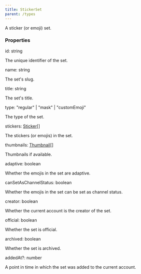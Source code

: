 ```yaml
---
title: StickerSet
parent: /types
---
```


A sticker (or emoji) set.

### Properties

<div class="flex flex-col gap-3"><div><div class="flex gap-2"><div class="font-mono p" id="p_id" data-anchor><span class="font-bold">id</span><span class="opacity-50">:</span> <span>string</span></div></div><div class="pl-3"><div class="no-margin">

The unique identifier of the set.

</div></div></div><div><div class="flex gap-2"><div class="font-mono p" id="p_name" data-anchor><span class="font-bold">name</span><span class="opacity-50">:</span> <span>string</span></div></div><div class="pl-3"><div class="no-margin">

The set's slug.

</div></div></div><div><div class="flex gap-2"><div class="font-mono p" id="p_title" data-anchor><span class="font-bold">title</span><span class="opacity-50">:</span> <span>string</span></div></div><div class="pl-3"><div class="no-margin">

The set's title.

</div></div></div><div><div class="flex gap-2"><div class="font-mono p" id="p_type" data-anchor><span class="font-bold">type</span><span class="opacity-50">:</span> <span>&quot;regular&quot;</span> <span class="opacity-50">|</span> <span>&quot;mask&quot;</span> <span class="opacity-50">|</span> <span>&quot;customEmoji&quot;</span></div></div><div class="pl-3"><div class="no-margin">

The type of the set.

</div></div></div><div><div class="flex gap-2"><div class="font-mono p" id="p_stickers" data-anchor><span class="font-bold">stickers</span><span class="opacity-50">:</span> <a href="/gh/types/sticker"  >Sticker</a><span class="opacity-50">[]</span></div></div><div class="pl-3"><div class="no-margin">

The stickers (or emojis) in the set.

</div></div></div><div><div class="flex gap-2"><div class="font-mono p" id="p_thumbnails" data-anchor><span class="font-bold">thumbnails</span><span class="opacity-50">:</span> <a href="/gh/types/thumbnail"  >Thumbnail</a><span class="opacity-50">[]</span></div></div><div class="pl-3"><div class="no-margin">

Thumbnails if available.

</div></div></div><div><div class="flex gap-2"><div class="font-mono p" id="p_adaptive" data-anchor><span class="font-bold">adaptive</span><span class="opacity-50">:</span> <span>boolean</span></div></div><div class="pl-3"><div class="no-margin">

Whether the emojis in the set are adaptive.

</div></div></div><div><div class="flex gap-2"><div class="font-mono p" id="p_canSetAsChannelStatus" data-anchor><span class="font-bold">canSetAsChannelStatus</span><span class="opacity-50">:</span> <span>boolean</span></div></div><div class="pl-3"><div class="no-margin">

Whether the emojis in the set can be set as channel status.

</div></div></div><div><div class="flex gap-2"><div class="font-mono p" id="p_creator" data-anchor><span class="font-bold">creator</span><span class="opacity-50">:</span> <span>boolean</span></div></div><div class="pl-3"><div class="no-margin">

Whether the current account is the creator of the set.

</div></div></div><div><div class="flex gap-2"><div class="font-mono p" id="p_official" data-anchor><span class="font-bold">official</span><span class="opacity-50">:</span> <span>boolean</span></div></div><div class="pl-3"><div class="no-margin">

Whether the set is official.

</div></div></div><div><div class="flex gap-2"><div class="font-mono p" id="p_archived" data-anchor><span class="font-bold">archived</span><span class="opacity-50">:</span> <span>boolean</span></div></div><div class="pl-3"><div class="no-margin">

Whether the set is archived.

</div></div></div><div><div class="flex gap-2"><div class="font-mono p" id="p_addedAt" data-anchor><span class="font-bold">addedAt</span><span class="opacity-50"><span title="Optional" class="cursor-help">?</span>:</span> <span>number</span></div></div><div class="pl-3"><div class="no-margin">

A point in time in which the set was added to the current account.

</div></div></div></div>

